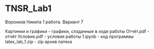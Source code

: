 # TNSR_Lab1
Воронков Никита 1 работа. Вариант 7

Картинки и графики - графики, слзданные в ходе работы
Отчёт.pdf - отчёт
Условие.pdf - условия работы
1.ipynb - код программы
latex_lab_1.zip - zip архив латеха

